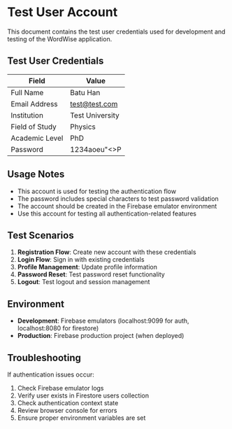 # Test User Account

This document contains the test user credentials used for development and testing of the WordWise application.

## Test User Credentials

| Field | Value |
| --- | --- |
| Full Name | Batu Han |
| Email Address | test@test.com |
| Institution | Test University |
| Field of Study | Physics |
| Academic Level | PhD |
| Password | 1234aoeu"<>P |

## Usage Notes

- This account is used for testing the authentication flow
- The password includes special characters to test password validation
- The account should be created in the Firebase emulator environment
- Use this account for testing all authentication-related features

## Test Scenarios

1. **Registration Flow**: Create new account with these credentials
2. **Login Flow**: Sign in with existing credentials
3. **Profile Management**: Update profile information
4. **Password Reset**: Test password reset functionality
5. **Logout**: Test logout and session management

## Environment

- **Development**: Firebase emulators (localhost:9099 for auth, localhost:8080 for firestore)
- **Production**: Firebase production project (when deployed)

## Troubleshooting

If authentication issues occur:
1. Check Firebase emulator logs
2. Verify user exists in Firestore users collection
3. Check authentication context state
4. Review browser console for errors
5. Ensure proper environment variables are set 